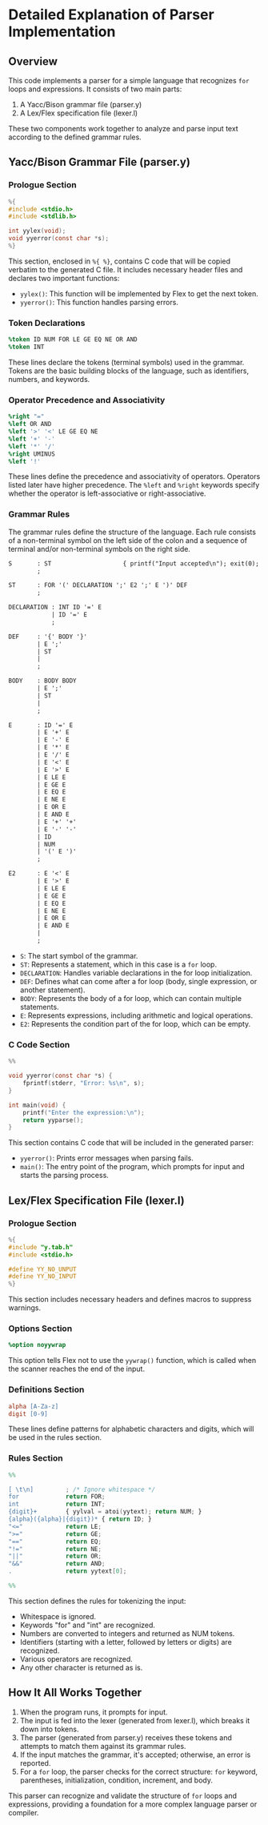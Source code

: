 # Detailed Explanation of Parser Implementation

## Overview

This code implements a parser for a simple language that recognizes `for` loops and expressions. It consists of two main parts:

1. A Yacc/Bison grammar file (parser.y)
2. A Lex/Flex specification file (lexer.l)

These two components work together to analyze and parse input text according to the defined grammar rules.

## Yacc/Bison Grammar File (parser.y)

### Prologue Section

```c
%{
#include <stdio.h>
#include <stdlib.h>

int yylex(void);
void yyerror(const char *s);
%}
```

This section, enclosed in `%{ %}`, contains C code that will be copied verbatim to the generated C file. It includes necessary header files and declares two important functions:

- `yylex()`: This function will be implemented by Flex to get the next token.
- `yyerror()`: This function handles parsing errors.

### Token Declarations

```yacc
%token ID NUM FOR LE GE EQ NE OR AND
%token INT
```

These lines declare the tokens (terminal symbols) used in the grammar. Tokens are the basic building blocks of the language, such as identifiers, numbers, and keywords.

### Operator Precedence and Associativity

```yacc
%right "="
%left OR AND
%left '>' '<' LE GE EQ NE
%left '+' '-'
%left '*' '/'
%right UMINUS
%left '!'
```

These lines define the precedence and associativity of operators. Operators listed later have higher precedence. The `%left` and `%right` keywords specify whether the operator is left-associative or right-associative.

### Grammar Rules

The grammar rules define the structure of the language. Each rule consists of a non-terminal symbol on the left side of the colon and a sequence of terminal and/or non-terminal symbols on the right side.

```yacc
S       : ST                    { printf("Input accepted\n"); exit(0); }
        ;

ST      : FOR '(' DECLARATION ';' E2 ';' E ')' DEF
        ;

DECLARATION : INT ID '=' E
            | ID '=' E
            ;

DEF     : '{' BODY '}'
        | E ';'
        | ST
        |
        ;

BODY    : BODY BODY
        | E ';'
        | ST
        |
        ;

E       : ID '=' E
        | E '+' E
        | E '-' E
        | E '*' E
        | E '/' E
        | E '<' E
        | E '>' E
        | E LE E
        | E GE E
        | E EQ E
        | E NE E
        | E OR E
        | E AND E
        | E '+' '+'
        | E '-' '-'
        | ID
        | NUM
        | '(' E ')'
        ;

E2      : E '<' E
        | E '>' E
        | E LE E
        | E GE E
        | E EQ E
        | E NE E
        | E OR E
        | E AND E
        |
        ;
```

- `S`: The start symbol of the grammar.
- `ST`: Represents a statement, which in this case is a `for` loop.
- `DECLARATION`: Handles variable declarations in the for loop initialization.
- `DEF`: Defines what can come after a for loop (body, single expression, or another statement).
- `BODY`: Represents the body of a for loop, which can contain multiple statements.
- `E`: Represents expressions, including arithmetic and logical operations.
- `E2`: Represents the condition part of the for loop, which can be empty.

### C Code Section

```c
%%

void yyerror(const char *s) {
    fprintf(stderr, "Error: %s\n", s);
}

int main(void) {
    printf("Enter the expression:\n");
    return yyparse();
}
```

This section contains C code that will be included in the generated parser:

- `yyerror()`: Prints error messages when parsing fails.
- `main()`: The entry point of the program, which prompts for input and starts the parsing process.

## Lex/Flex Specification File (lexer.l)

### Prologue Section

```c
%{
#include "y.tab.h"
#include <stdio.h>

#define YY_NO_UNPUT
#define YY_NO_INPUT
%}
```

This section includes necessary headers and defines macros to suppress warnings.

### Options Section

```lex
%option noyywrap
```

This option tells Flex not to use the `yywrap()` function, which is called when the scanner reaches the end of the input.

### Definitions Section

```lex
alpha [A-Za-z]
digit [0-9]
```

These lines define patterns for alphabetic characters and digits, which will be used in the rules section.

### Rules Section

```lex
%%

[ \t\n]         ; /* Ignore whitespace */
for             return FOR;
int             return INT;
{digit}+        { yylval = atoi(yytext); return NUM; }
{alpha}({alpha}|{digit})* { return ID; }
"<="            return LE;
">="            return GE;
"=="            return EQ;
"!="            return NE;
"||"            return OR;
"&&"            return AND;
.               return yytext[0];

%%
```

This section defines the rules for tokenizing the input:

- Whitespace is ignored.
- Keywords "for" and "int" are recognized.
- Numbers are converted to integers and returned as NUM tokens.
- Identifiers (starting with a letter, followed by letters or digits) are recognized.
- Various operators are recognized.
- Any other character is returned as is.

## How It All Works Together

1. When the program runs, it prompts for input.
2. The input is fed into the lexer (generated from lexer.l), which breaks it down into tokens.
3. The parser (generated from parser.y) receives these tokens and attempts to match them against its grammar rules.
4. If the input matches the grammar, it's accepted; otherwise, an error is reported.
5. For a `for` loop, the parser checks for the correct structure: `for` keyword, parentheses, initialization, condition, increment, and body.

This parser can recognize and validate the structure of `for` loops and expressions, providing a foundation for a more complex language parser or compiler.
